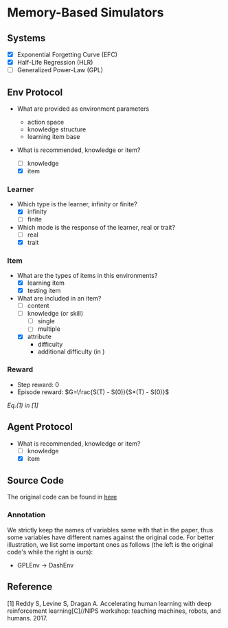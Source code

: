 # Memory-Based Simulators

## Systems
- [x] Exponential Forgetting Curve (EFC)
- [x] Half-Life Regression (HLR)
- [ ] Generalized Power-Law (GPL)

## Env Protocol

- What are provided as environment parameters
    - action space
    - knowledge structure
    - learning item base

- What is recommended, knowledge or item?
    - [ ] knowledge
    - [x] item

### Learner
 
- Which type is the learner, infinity or finite?
    - [x] infinity
    - [ ] finite
- Which mode is the response of the learner, real or trait?
    - [ ] real
    - [x] trait 

### Item
- What are the types of items in this environments?
    - [x] learning item
    - [x] testing item

- What are included in an item?
    - [ ] content
    - [ ] knowledge (or skill)
        - [ ] single
        - [ ] multiple
    - [x] attribute
        - difficulty
        - additional difficulty (in )

### Reward

- Step reward: 0
- Episode reward: $G=\frac{S(T) - S(0)}{S*(T) - S(0)}$

_Eq.(1) in [1]_

## Agent Protocol
- What is recommended, knowledge or item?
    - [ ] knowledge
    - [x] item

## Source Code

The original code can be found in [here](https://github.com/rddy/deeptutor)

### Annotation

We strictly keep the names of variables same with that in the paper, thus some variables have different names against the original code.
For better illustration, we list some important ones as follows (the left is the original code's while the right is ours):

- GPLEnv -> DashEnv 

## Reference

[1] Reddy S, Levine S, Dragan A. Accelerating human learning with deep reinforcement learning[C]//NIPS workshop: teaching machines, robots, and humans. 2017.